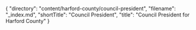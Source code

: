 {
  "directory": "content/harford-county/council-president",
  "filename": "_index.md",
  "shortTitle": "Council President",
  "title": "Council President for Harford County"
}

